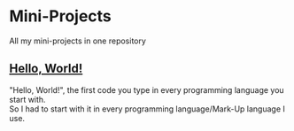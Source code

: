 # Mini-Projects
All my mini-projects in one repository

## <a href="https://github.com/Bash-04/Mini-Projects/tree/main/Hello%2C%20world!">Hello, World!</a>
"Hello, World!", the first code you type in every programming language you start with. 
<br>
So I had to start with it in every programming language/Mark-Up language I use.
